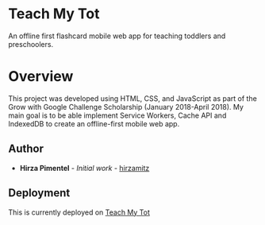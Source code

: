 # Teach My Tot
An offline first flashcard mobile web app for teaching toddlers and preschoolers. 

# Overview
This project was developed using HTML, CSS, and JavaScript as part of the Grow with Google Challenge Scholarship (January 2018-April 2018). My main goal is to be able implement Service Workers, Cache API and IndexedDB to create an offline-first mobile web app.

## Author
* **Hirza Pimentel** - *Initial work* - [hirzamitz](https://github.com/hirzamitz)

## Deployment
This is currently deployed on [Teach My Tot](https://teachmytot.netlify.com)
